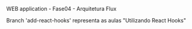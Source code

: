 WEB application - Fase04 - Arquitetura Flux

Branch 'add-react-hooks' representa as aulas "Utilizando React Hooks"
